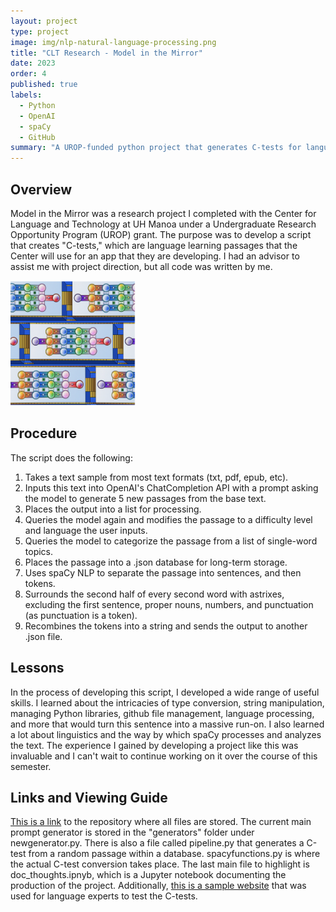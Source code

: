 ```yaml
---
layout: project
type: project
image: img/nlp-natural-language-processing.png
title: "CLT Research - Model in the Mirror"
date: 2023
order: 4
published: true
labels:
  - Python
  - OpenAI
  - spaCy
  - GitHub
summary: "A UROP-funded python project that generates C-tests for language learning purposes."
---
```

## Overview
Model in the Mirror was a research project I completed with the Center for Language and Technology at UH Manoa under a Undergraduate Research Opportunity Program (UROP) grant. The purpose was to develop a script that creates "C-tests," which are language learning passages that the Center will use for an app that they are developing. I had an advisor to assist me with project direction, but all code was written by me.

<img class="img-fluid" src="../img/modelmirrorpromo.png" width="200" height="200">

## Procedure
The script does the following:
1. Takes a text sample from most text formats (txt, pdf, epub, etc).
2. Inputs this text into OpenAI's ChatCompletion API with a prompt asking the model to generate 5 new passages from the base text.
3. Places the output into a list for processing.
4. Queries the model again and modifies the passage to a difficulty level and language the user inputs.
5. Queries the model to categorize the passage from a list of single-word topics.
6. Places the passage into a .json database for long-term storage.
7. Uses spaCy NLP to separate the passage into sentences, and then tokens.
8. Surrounds the second half of every second word with astrixes, excluding the first sentence, proper nouns, numbers, and punctuation (as punctuation is a token).
9. Recombines the tokens into a string and sends the output to another .json file.

## Lessons
In the process of developing this script, I developed a wide range of useful skills. I learned about the intricacies of type conversion, string manipulation, managing Python libraries, github file management, language processing, and more that would turn this sentence into a massive run-on. I also learned a lot about linguistics and the way by which spaCy processes and analyzes the text. The experience I gained by developing a project like this was invaluable and I can't wait to continue working on it over the course of this semester.

## Links and Viewing Guide
[This is a link](https://github.com/llcit/model-mirror "llcit/model-mirror") to the repository where all files are stored. The current main prompt generator is stored in the "generators" folder under newgenerator.py. There is also a file called pipeline.py that generates a C-test from a random passage within a database. spacyfunctions.py is where the actual C-test conversion takes place. The last main file to highlight is doc_thoughts.ipnyb, which is a Jupyter notebook documenting the production of the project. Additionally, [this is a sample website](https://hushed-spiny-scaffold.glitch.me "H5P example") that was used for language experts to test the C-tests.
